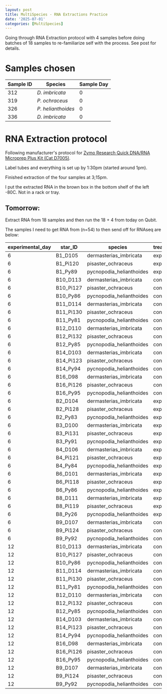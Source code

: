 ```yaml
---
layout: post
title: MultiSpecies - RNA Extractions Practice
date: '2025-07-01'
categories: [MultiSpecies]
---
```

Going through RNA Extraction protocol with 4 samples before doing batches of 18 samples to re-familiarize self with the process. See post for details.

# Samples chosen

| Sample ID | Species            | Sample Day |
|-----------|--------------------|------------|
| 312       | _D. imbricata_     | 0          |
| 319       | _P. ochraceus_     | 0          |
| 326       | _P. helianthoides_ | 0          |
| 336       | _D. imbricata_     | 0          |


# RNA Extraction protocol
Following manufacturer's protocol for [Zymo Research Quick DNA/RNA Microprep Plus Kit (Cat D7005)](https://www.zymoresearch.com/products/quick-dna-rna-microprep-plus-kit?srsltid=AfmBOoqbz4OOia6Gt3N81ntbBEpzRDfNY9JF21Ez587mK4QaWbmDZBTT).

Label tubes and everything is set up by 1:30pm (started around 1pm).

Finished extraction of the four samples at 3;15pm.

I put the extracted RNA in the brown box in the bottom shelf of the left -80C. Not in a rack or tray.

## Tomorrow:

Extract RNA from 18 samples and then run the 18 + 4 from today on Qubit.

The samples I need to get RNA from (n=54) to then send off for RNAseq are below:

| experimental_day | star_ID   | species                  | treatment | coelomocyte_ID_PSC |
|------------------|-----------|--------------------------|-----------|--------------------|
|                6 | B1_D105   | dermasterias_imbricata   |   exposed |                421 |
|                6 | B1_Pi120  | pisaster_ochraceus       |   exposed |                422 |
|                6 | B1_Py89   | pycnopodia_helianthoides |   exposed |                423 |
|                6 | B10_D113  | dermasterias_imbricata   |   control |                430 |
|                6 | B10_Pi127 | pisaster_ochraceus       |   control |                431 |
|                6 | B10_Py86  | pycnopodia_helianthoides |   control |                432 |
|                6 | B11_D114  | dermasterias_imbricata   |   control |                436 |
|                6 | B11_Pi130 | pisaster_ochraceus       |   control |                437 |
|                6 | B11_Py81  | pycnopodia_helianthoides |   control |                438 |
|                6 | B12_D110  | dermasterias_imbricata   |   control |                442 |
|                6 | B12_Pi132 | pisaster_ochraceus       |   control |                443 |
|                6 | B12_Py85  | pycnopodia_helianthoides |   control |                444 |
|                6 | B14_D103  | dermasterias_imbricata   |   control |                454 |
|                6 | B14_Pi123 | pisaster_ochraceus       |   control |                455 |
|                6 | B14_Py94  | pycnopodia_helianthoides |   control |                456 |
|                6 | B16_D98   | dermasterias_imbricata   |   control |                466 |
|                6 | B16_Pi126 | pisaster_ochraceus       |   control |                467 |
|                6 | B16_Py95  | pycnopodia_helianthoides |   control |                468 |
|                6 | B2_D104   | dermasterias_imbricata   |   exposed |                427 |
|                6 | B2_Pi128  | pisaster_ochraceus       |   exposed |                428 |
|                6 | B2_Py83   | pycnopodia_helianthoides |   exposed |                429 |
|                6 | B3_D100   | dermasterias_imbricata   |   exposed |                433 |
|                6 | B3_Pi131  | pisaster_ochraceus       |   exposed |                434 |
|                6 | B3_Py91   | pycnopodia_helianthoides |   exposed |                435 |
|                6 | B4_D106   | dermasterias_imbricata   |   exposed |                439 |
|                6 | B4_Pi121  | pisaster_ochraceus       |   exposed |                440 |
|                6 | B4_Py84   | pycnopodia_helianthoides |   exposed |                441 |
|                6 | B6_D101   | dermasterias_imbricata   |   exposed |                451 |
|                6 | B6_PI118  | pisaster_ochraceus       |   exposed |                452 |
|                6 | B6_Py86   | pycnopodia_helianthoides |   exposed |                453 |
|                6 | B8_D111   | dermasterias_imbricata   |   exposed |                463 |
|                6 | B8_Pi119  | pisaster_ochraceus       |   exposed |                464 |
|                6 | B8_Py26   | pycnopodia_helianthoides |   exposed |                465 |
|                6 | B9_D107   | dermasterias_imbricata   |   control |                424 |
|                6 | B9_Pi124  | pisaster_ochraceus       |   control |                425 |
|                6 | B9_Py92   | pycnopodia_helianthoides |   control |                426 |
|               12 | B10_D113  | dermasterias_imbricata   |   control |                526 |
|               12 | B10_Pi127 | pisaster_ochraceus       |   control |                527 |
|               12 | B10_Py86  | pycnopodia_helianthoides |   control |                528 |
|               12 | B11_D114  | dermasterias_imbricata   |   control |                532 |
|               12 | B11_Pi130 | pisaster_ochraceus       |   control |                533 |
|               12 | B11_Py81  | pycnopodia_helianthoides |   control |                534 |
|               12 | B12_D110  | dermasterias_imbricata   |   control |                538 |
|               12 | B12_Pi132 | pisaster_ochraceus       |   control |                539 |
|               12 | B12_Py85  | pycnopodia_helianthoides |   control |                540 |
|               12 | B14_D103  | dermasterias_imbricata   |   control |                550 |
|               12 | B14_Pi123 | pisaster_ochraceus       |   control |                551 |
|               12 | B14_Py94  | pycnopodia_helianthoides |   control |                552 |
|               12 | B16_D98   | dermasterias_imbricata   |   control |                562 |
|               12 | B16_Pi126 | pisaster_ochraceus       |   control |                563 |
|               12 | B16_Py95  | pycnopodia_helianthoides |   control |                564 |
|               12 | B9_D107   | dermasterias_imbricata   |   control |                520 |
|               12 | B9_Pi124  | pisaster_ochraceus       |   control |                521 |
|               12 | B9_Py92   | pycnopodia_helianthoides |   control |                522 |
